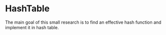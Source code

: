 # HashTable
The main goal of this small research is to find an effective hash function and implement it in hash table.
